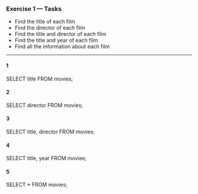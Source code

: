 ### Exercise 1 — Tasks
+ Find the title of each film
+ Find the director of each film
+ Find the title and director of each film
+ Find the title and year of each film
+ Find all the information about each film

_________________

#### 1

SELECT title FROM movies;

#### 2

SELECT director FROM movies;

#### 3

SELECT title, director FROM movies;

#### 4

SELECT title, year FROM movies;

#### 5

SELECT * FROM movies;
